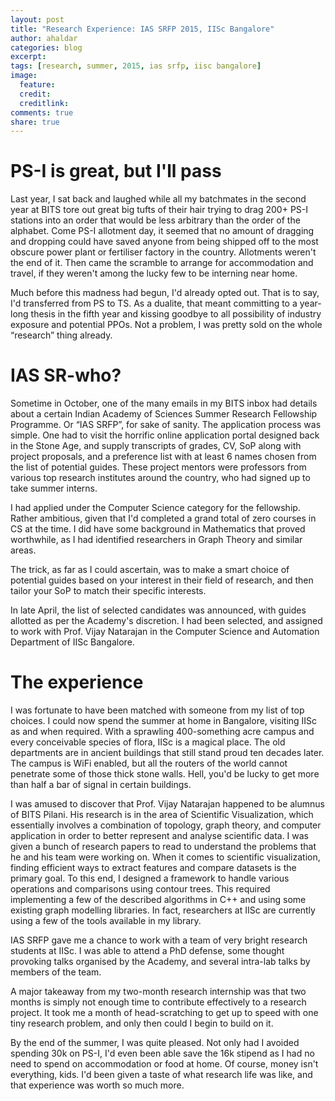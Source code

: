 ```yaml
---
layout: post
title: "Research Experience: IAS SRFP 2015, IISc Bangalore"
author: ahaldar
categories: blog
excerpt:
tags: [research, summer, 2015, ias srfp, iisc bangalore]
image:
  feature:
  credit: 
  creditlink: 
comments: true
share: true
---
```



# PS-I is great, but I'll pass

Last year, I sat back and laughed while all my batchmates in the second year at BITS tore out great big tufts of their hair trying to drag 200+ PS-I stations into an order that would be less arbitrary than the order of the alphabet. Come PS-I allotment day, it seemed that no amount of dragging and dropping could have saved anyone from being shipped off to the most obscure power plant or fertiliser factory in the country. Allotments weren't the end of it. Then came the scramble to arrange for accommodation and travel, if they weren't among the lucky few to be interning near home.

Much before this madness had begun, I'd already opted out. That is to say, I'd transferred from PS to TS. As a dualite, that meant committing to a year-long thesis in the fifth year and kissing goodbye to all possibility of industry exposure and potential PPOs. Not a problem, I was pretty sold on the whole “research” thing already.

# IAS SR-who?

Sometime in October, one of the many emails in my BITS inbox had details about a certain  Indian Academy of Sciences Summer Research Fellowship Programme. Or “IAS SRFP”, for sake of sanity. The application process was simple. One had to visit the horrific online application portal designed back in the Stone Age, and supply transcripts of grades, CV, SoP along with project proposals, and a preference list with at least 6 names chosen from the list of potential guides. These project mentors were professors from various top research institutes around the country, who had signed up to take summer interns.

I had applied under the Computer Science category for the fellowship. Rather ambitious, given that I'd completed a grand total of zero courses in CS at the time. I did have some background in Mathematics that proved worthwhile, as I had identified researchers in Graph Theory and similar areas.

The trick, as far as I could ascertain, was to make a smart choice of potential guides based on your interest in their field of research, and then tailor your SoP to match their specific interests.

In late April, the list of selected candidates was announced, with guides allotted as per the Academy's discretion. I had been selected, and assigned to work with Prof. Vijay Natarajan in the Computer Science and Automation Department of IISc Bangalore.

# The experience

I was fortunate to have been matched with someone from my list of top choices. I could now spend the summer at home in Bangalore, visiting IISc as and when required. With a sprawling 400-something acre campus and every conceivable species of flora, IISc is a magical place. The old departments are in ancient buildings that still stand proud ten decades later. The campus is WiFi enabled, but all the routers of the world cannot penetrate some of those thick stone walls. Hell, you'd be lucky to get more than half a bar of signal in certain buildings.

I was amused to discover that Prof. Vijay Natarajan happened to be alumnus of BITS Pilani. His research is in the area of Scientific Visualization, which essentially involves a combination of topology, graph theory, and computer application in order to better represent and analyse scientific data. I was given a bunch of research papers to read to understand the problems that he and his team were working on. When it comes to scientific visualization, finding efficient ways to extract features and compare datasets is the primary goal. To this end, I designed a framework to handle various operations and comparisons using contour trees. This required implementing a few of the described algorithms in C++ and using some existing graph modelling libraries. In fact, researchers at IISc are currently using a few of the tools available in my library.

IAS SRFP gave me a chance to work with a team of very bright research students at IISc. I was able to attend a PhD defense, some thought provoking talks organised by the Academy, and several intra-lab talks by members of the team.

A major takeaway from my two-month research internship was that two months is simply not enough time to contribute effectively to a research project. It took me a month of head-scratching to get up to speed with one tiny research problem, and only then could I begin to build on it.

By the end of the summer, I was quite pleased. Not only had I avoided spending 30k on PS-I, I'd even been able save the 16k stipend as I had no need to spend on accommodation or food at home. Of course, money isn't everything, kids. I'd been given a taste of what research life was like, and that experience was worth so much more.
